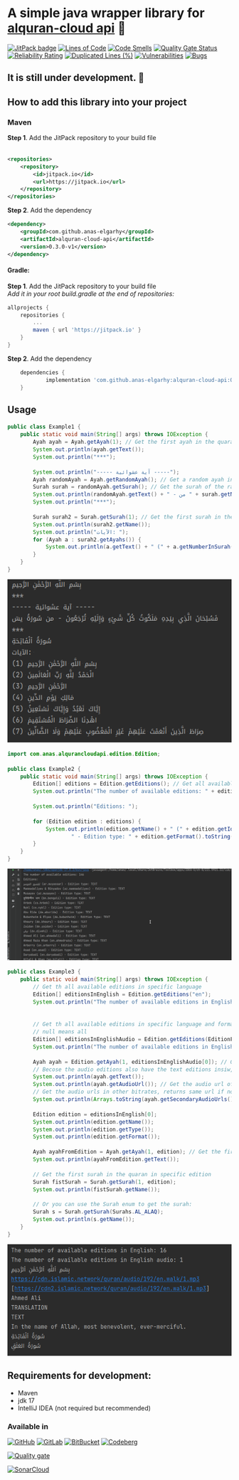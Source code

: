 # A simple java wrapper library for [alquran-cloud api](https://alquran.cloud/api) 🤍

[![JitPack badge](https://jitpack.io/v/anas-elgarhy/alquran-cloud-api.svg)](https://jitpack.io/#anas-elgarhy/alquran-cloud-api)
[![Lines of Code](https://sonarcloud.io/api/project_badges/measure?project=anas-elgarhy_alquran-cloud-api&metric=ncloc)](https://sonarcloud.io/summary/new_code?id=anas-elgarhy_alquran-cloud-api)
[![Code Smells](https://sonarcloud.io/api/project_badges/measure?project=anas-elgarhy_alquran-cloud-api&metric=code_smells)](https://sonarcloud.io/summary/new_code?id=anas-elgarhy_alquran-cloud-api)
[![Quality Gate Status](https://sonarcloud.io/api/project_badges/measure?project=anas-elgarhy_alquran-cloud-api&metric=alert_status)](https://sonarcloud.io/summary/new_code?id=anas-elgarhy_alquran-cloud-api)
[![Reliability Rating](https://sonarcloud.io/api/project_badges/measure?project=anas-elgarhy_alquran-cloud-api&metric=reliability_rating)](https://sonarcloud.io/summary/new_code?id=anas-elgarhy_alquran-cloud-api)
[![Duplicated Lines (%)](https://sonarcloud.io/api/project_badges/measure?project=anas-elgarhy_alquran-cloud-api&metric=duplicated_lines_density)](https://sonarcloud.io/summary/new_code?id=anas-elgarhy_alquran-cloud-api)
[![Vulnerabilities](https://sonarcloud.io/api/project_badges/measure?project=anas-elgarhy_alquran-cloud-api&metric=vulnerabilities)](https://sonarcloud.io/summary/new_code?id=anas-elgarhy_alquran-cloud-api)
[![Bugs](https://sonarcloud.io/api/project_badges/measure?project=anas-elgarhy_alquran-cloud-api&metric=bugs)](https://sonarcloud.io/summary/new_code?id=anas-elgarhy_alquran-cloud-api)

## It is still under development. 🚧


## How to add this library into your project

### Maven

**Step 1**. Add the JitPack repository to your build file

```xml

<repositories>
	<repository>
		<id>jitpack.io</id>
		<url>https://jitpack.io</url>
	</repository>
</repositories>
```

**Step 2**. Add the dependency

```xml
<dependency>
	<groupId>com.github.anas-elgarhy</groupId>
	<artifactId>alquran-cloud-api</artifactId>
	<version>0.3.0-v1</version>
</dependency>
```

#### Gradle:

**Step 1**. Add the JitPack repository to your build file<br>
*Add it in your root build.gradle at the end of repositories:*

```gradle
allprojects {
    repositories {
        ...
        maven { url 'https://jitpack.io' }
    }
}
```

**Step 2**. Add the dependency

```gradle
	dependencies {
	        implementation 'com.github.anas-elgarhy:alquran-cloud-api:0.3.0-v1'
	}
```

## Usage

```java
public class Example1 {
    public static void main(String[] args) throws IOException {
        Ayah ayah = Ayah.getAyah(1); // Get the first ayah in the quaran in arabic edition
        System.out.println(ayah.getText());
        System.out.println("***");

        System.out.println("----- آية عشوائية -----");
        Ayah randomAyah = Ayah.getRandomAyah(); // Get a random ayah in the quaran in arabic edition
        Surah surah = randomAyah.getSurah(); // Get the surah of the random ayah
        System.out.println(randomAyah.getText() + " - من " + surah.getName());
        System.out.println("***");

        Surah surah2 = Surah.getSurah(1); // Get the first surah in the quaran in arabic edition
        System.out.println(surah2.getName());
        System.out.println("الآيات: ");
        for (Ayah a : surah2.getAyahs()) {
            System.out.println(a.getText() + " (" + a.getNumberInSurah() + ")");
        }
    }
}

```
![Example one output](./Screenshots/example_1_out_0.1.2-v1.png)

```java
import com.anas.alqurancloudapi.edition.Edition;

public class Example2 {
    public static void main(String[] args) throws IOException {
        Edition[] editions = Edition.getEditions(); // Get all available editions
        System.out.println("The number of available editions: " + editions.length);

        System.out.println("Editions: ");

        for (Edition edition : editions) {
            System.out.println(edition.getName() + " (" + edition.getIdentifier() + ")" +
                    " - Edition type: " + edition.getFormat().toString());
        }
    }
}
```
![Example two output](./Screenshots/example_2_out_0.1.2-v1.gif)

```java
public class Example3 {
    public static void main(String[] args) throws IOException {
        // Get th all available editions in specific language
        Edition[] editionsInEnglish = Edition.getEditions("en");
        System.out.println("The number of available editions in English: " + editionsInEnglish.length);


        // Get th all available editions in specific language and format (audio or text) and type (quran or translation, etc)
        // null means all
        Edition[] editionsInEnglishAudio = Edition.getEditions(EditionFormat.AUDIO, "en", null);
        System.out.println("The number of available editions in English audio: " + editionsInEnglishAudio.length);

        Ayah ayah = Edition.getAyah(1, editionsInEnglishAudio[0]); // Get the first ayah in the quaran in specific edition
        // Becose the audio editions also have the text editions insiw, and usually the text editions are arabic.
        System.out.println(ayah.getText());
        System.out.println(ayah.getAudioUrl()); // Get the audio url of the ayah in 192 kbps.
        // Get the audio urls in other bitrates, returns same url if no other bitrates.
        System.out.println(Arrays.toString(ayah.getSecondaryAudioUrls()));

        Edition edition = editionsInEnglish[0];
        System.out.println(edition.getName());
        System.out.println(edition.getType());
        System.out.println(edition.getFormat());

        Ayah ayahFromEdition = Ayah.getAyah(1, edition); // Get the first ayah in the quaran in specific edition
        System.out.println(ayahFromEdition.getText());

        // Get the first surah in the quaran in specific edition
        Surah fistSurah = Surah.getSurah(1, edition);
        System.out.println(fistSurah.getName());

        // Or you can use the Surah enum to get the surah:
        Surah s = Surah.getSurah(Surahs.AL_ALAQ);
        System.out.println(s.getName());
    }
}
```
![Example three output](./Screenshots/example_3_out_0.2.0-v1.png)

## Requirements for development:
- Maven
- jdk 17
- IntelliJ IDEA (not required but recommended)


### Available in

[![GitHub](https://img.shields.io/badge/GitHub-Main%20repo-brightgreen?style=for-the-badge&logo=GitHub)](https://github.com/anas-elgarhy/alquran-cloud-api)
[![GitLab](https://img.shields.io/badge/GitLab-Mirror%20repo-brightgreen?style=for-the-badge&logo=GitLab)](https://gitlab.com/anas-elgarhy/alquran-cloud-api)
[![BitBucket](https://img.shields.io/badge/BitBucket-Mirror%20repo-brightgreen?style=for-the-badge&logo=BitBucket)](https://bitbucket.org/anas_elgarhy/alquran-cloud-api)
[![Codeberg](https://img.shields.io/badge/Codeberg-Mirror%20repo-brightgreen?style=for-the-badge&logo=Codeberg)](https://codeberg.org/anas-elgarhy/alquran-cloud-api)

[![Quality gate](https://sonarcloud.io/api/project_badges/quality_gate?project=anas-elgarhy_alquran-cloud-api)](https://sonarcloud.io/summary/new_code?id=anas-elgarhy_alquran-cloud-api)

[![SonarCloud](https://sonarcloud.io/images/project_badges/sonarcloud-black.svg)](https://sonarcloud.io/summary/new_code?id=anas-elgarhy_alquran-cloud-api)
